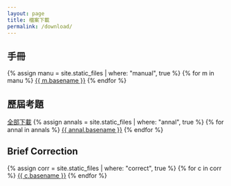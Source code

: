 ```yaml
---
layout: page
title: 檔案下載
permalink: /download/
---
```


## 手冊
{% assign manu = site.static_files | where: "manual", true %}
{% for m in manu %}
  [{{ m.basename }}]({{m.path}})
{% endfor %}

## 歷屆考題
[全部下載](/assets/cpge_annals.zip)
{% assign annals = site.static_files | where: "annal", true %}
{% for annal in annals %}
  [{{ annal.basename }}]({{annal.path}})
{% endfor %}

## Brief Correction
{% assign corr = site.static_files | where: "correct", true %}
{% for c in corr %}
  [{{ c.basename }}]({{c.path}})
{% endfor %}

